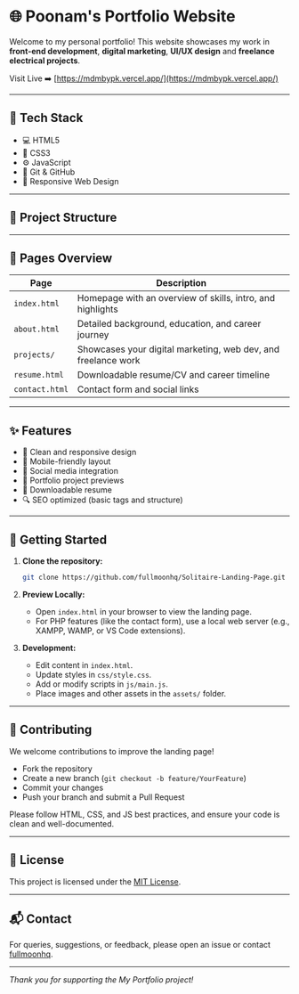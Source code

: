 # 🌐 Poonam's Portfolio Website

Welcome to my personal portfolio! This website showcases my work in **front-end development**, **digital marketing**, **UI/UX design** and **freelance electrical projects**.

Visit Live ➡️ [https://mdmbypk.vercel.app/](https://mdmbypk.vercel.app/)

---

## 🧰 Tech Stack

- 💻 HTML5  
- 🎨 CSS3  
- ⚙️ JavaScript  
- 🎯 Git & GitHub  
- 📱 Responsive Web Design

---

## 📁 Project Structure


---

## 📄 Pages Overview

| Page          | Description                                                  |
|---------------|--------------------------------------------------------------|
| `index.html`  | Homepage with an overview of skills, intro, and highlights   |
| `about.html`  | Detailed background, education, and career journey           |
| `projects/`   | Showcases your digital marketing, web dev, and freelance work|
| `resume.html` | Downloadable resume/CV and career timeline                   |
| `contact.html`| Contact form and social links                                |

---

## ✨ Features

- 🌟 Clean and responsive design
- 📱 Mobile-friendly layout
- 🔗 Social media integration
- 💼 Portfolio project previews
- 📄 Downloadable resume
- 🔍 SEO optimized (basic tags and structure)

---

## 🚀 Getting Started

1. **Clone the repository:**
   ```bash
   git clone https://github.com/fullmoonhq/Solitaire-Landing-Page.git
   ```

2. **Preview Locally:**
   - Open `index.html` in your browser to view the landing page.
   - For PHP features (like the contact form), use a local web server (e.g., XAMPP, WAMP, or VS Code extensions).

3. **Development:**
   - Edit content in `index.html`.
   - Update styles in `css/style.css`.
   - Add or modify scripts in `js/main.js`.
   - Place images and other assets in the `assets/` folder.

---

## 📝 Contributing

We welcome contributions to improve the landing page!

- Fork the repository
- Create a new branch (`git checkout -b feature/YourFeature`)
- Commit your changes
- Push your branch and submit a Pull Request

Please follow HTML, CSS, and JS best practices, and ensure your code is clean and well-documented.

---

## 📄 License

This project is licensed under the [MIT License](LICENSE).

---

## 📬 Contact

For queries, suggestions, or feedback, please open an issue or contact [fullmoonhq](https://github.com/fullmoonhq).

---

*Thank you for supporting the My Portfolio project!*
